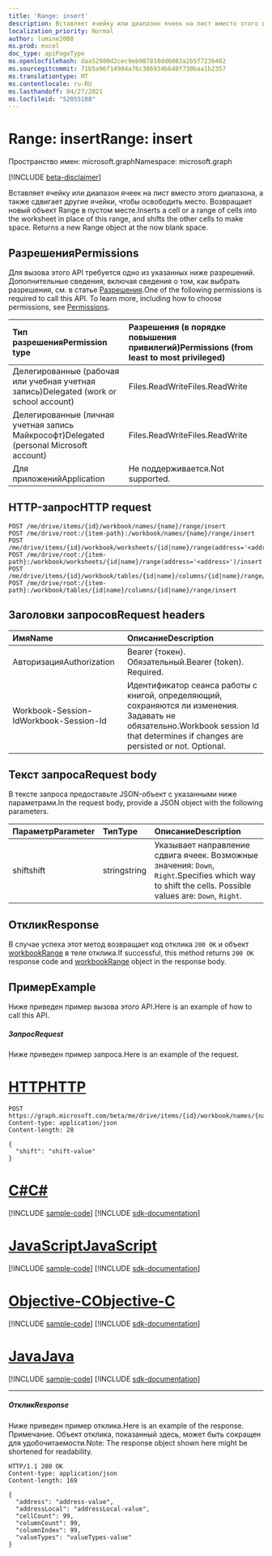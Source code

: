 ```yaml
---
title: 'Range: insert'
description: Вставляет ячейку или диапазон ячеек на лист вместо этого диапазона, а также сдвигает другие ячейки, чтобы освободить место. Возвращает новый объект Range в пустом месте.
localization_priority: Normal
author: lumine2008
ms.prod: excel
doc_type: apiPageType
ms.openlocfilehash: daa52980d2cec9eb987810dd6083a2b5f723b462
ms.sourcegitcommit: 71b5a96f14984a76c386934b648f730baa1b2357
ms.translationtype: MT
ms.contentlocale: ru-RU
ms.lasthandoff: 04/27/2021
ms.locfileid: "52055108"
---
```

# <a name="range-insert"></a><span data-ttu-id="2ef9c-104">Range: insert</span><span class="sxs-lookup"><span data-stu-id="2ef9c-104">Range: insert</span></span>

<span data-ttu-id="2ef9c-105">Пространство имен: microsoft.graph</span><span class="sxs-lookup"><span data-stu-id="2ef9c-105">Namespace: microsoft.graph</span></span>

[!INCLUDE [beta-disclaimer](../../includes/beta-disclaimer.md)]

<span data-ttu-id="2ef9c-p102">Вставляет ячейку или диапазон ячеек на лист вместо этого диапазона, а также сдвигает другие ячейки, чтобы освободить место. Возвращает новый объект Range в пустом месте.</span><span class="sxs-lookup"><span data-stu-id="2ef9c-p102">Inserts a cell or a range of cells into the worksheet in place of this range, and shifts the other cells to make space. Returns a new Range object at the now blank space.</span></span>
## <a name="permissions"></a><span data-ttu-id="2ef9c-108">Разрешения</span><span class="sxs-lookup"><span data-stu-id="2ef9c-108">Permissions</span></span>
<span data-ttu-id="2ef9c-p103">Для вызова этого API требуется одно из указанных ниже разрешений. Дополнительные сведения, включая сведения о том, как выбрать разрешения, см. в статье [Разрешения](/graph/permissions-reference).</span><span class="sxs-lookup"><span data-stu-id="2ef9c-p103">One of the following permissions is required to call this API. To learn more, including how to choose permissions, see [Permissions](/graph/permissions-reference).</span></span>

|<span data-ttu-id="2ef9c-111">Тип разрешения</span><span class="sxs-lookup"><span data-stu-id="2ef9c-111">Permission type</span></span>      | <span data-ttu-id="2ef9c-112">Разрешения (в порядке повышения привилегий)</span><span class="sxs-lookup"><span data-stu-id="2ef9c-112">Permissions (from least to most privileged)</span></span>              |
|:--------------------|:---------------------------------------------------------|
|<span data-ttu-id="2ef9c-113">Делегированные (рабочая или учебная учетная запись)</span><span class="sxs-lookup"><span data-stu-id="2ef9c-113">Delegated (work or school account)</span></span> | <span data-ttu-id="2ef9c-114">Files.ReadWrite</span><span class="sxs-lookup"><span data-stu-id="2ef9c-114">Files.ReadWrite</span></span>    |
|<span data-ttu-id="2ef9c-115">Делегированные (личная учетная запись Майкрософт)</span><span class="sxs-lookup"><span data-stu-id="2ef9c-115">Delegated (personal Microsoft account)</span></span> | <span data-ttu-id="2ef9c-116">Files.ReadWrite</span><span class="sxs-lookup"><span data-stu-id="2ef9c-116">Files.ReadWrite</span></span>    |
|<span data-ttu-id="2ef9c-117">Для приложений</span><span class="sxs-lookup"><span data-stu-id="2ef9c-117">Application</span></span> | <span data-ttu-id="2ef9c-118">Не поддерживается.</span><span class="sxs-lookup"><span data-stu-id="2ef9c-118">Not supported.</span></span> |

## <a name="http-request"></a><span data-ttu-id="2ef9c-119">HTTP-запрос</span><span class="sxs-lookup"><span data-stu-id="2ef9c-119">HTTP request</span></span>
<!-- { "blockType": "ignored" } -->
```http
POST /me/drive/items/{id}/workbook/names/{name}/range/insert
POST /me/drive/root:/{item-path}:/workbook/names/{name}/range/insert
POST /me/drive/items/{id}/workbook/worksheets/{id|name}/range(address='<address>')/insert
POST /me/drive/root:/{item-path}:/workbook/worksheets/{id|name}/range(address='<address>')/insert
POST /me/drive/items/{id}/workbook/tables/{id|name}/columns/{id|name}/range/insert
POST /me/drive/root:/{item-path}:/workbook/tables/{id|name}/columns/{id|name}/range/insert

```
## <a name="request-headers"></a><span data-ttu-id="2ef9c-120">Заголовки запросов</span><span class="sxs-lookup"><span data-stu-id="2ef9c-120">Request headers</span></span>
| <span data-ttu-id="2ef9c-121">Имя</span><span class="sxs-lookup"><span data-stu-id="2ef9c-121">Name</span></span>       | <span data-ttu-id="2ef9c-122">Описание</span><span class="sxs-lookup"><span data-stu-id="2ef9c-122">Description</span></span>|
|:---------------|:----------|
| <span data-ttu-id="2ef9c-123">Авторизация</span><span class="sxs-lookup"><span data-stu-id="2ef9c-123">Authorization</span></span>  | <span data-ttu-id="2ef9c-p104">Bearer {токен}. Обязательный.</span><span class="sxs-lookup"><span data-stu-id="2ef9c-p104">Bearer {token}. Required.</span></span> |
| <span data-ttu-id="2ef9c-126">Workbook-Session-Id</span><span class="sxs-lookup"><span data-stu-id="2ef9c-126">Workbook-Session-Id</span></span>  | <span data-ttu-id="2ef9c-p105">Идентификатор сеанса работы с книгой, определяющий, сохраняются ли изменения. Задавать не обязательно.</span><span class="sxs-lookup"><span data-stu-id="2ef9c-p105">Workbook session Id that determines if changes are persisted or not. Optional.</span></span>|

## <a name="request-body"></a><span data-ttu-id="2ef9c-129">Текст запроса</span><span class="sxs-lookup"><span data-stu-id="2ef9c-129">Request body</span></span>
<span data-ttu-id="2ef9c-130">В тексте запроса предоставьте JSON-объект с указанными ниже параметрами.</span><span class="sxs-lookup"><span data-stu-id="2ef9c-130">In the request body, provide a JSON object with the following parameters.</span></span>

| <span data-ttu-id="2ef9c-131">Параметр</span><span class="sxs-lookup"><span data-stu-id="2ef9c-131">Parameter</span></span>    | <span data-ttu-id="2ef9c-132">Тип</span><span class="sxs-lookup"><span data-stu-id="2ef9c-132">Type</span></span>   |<span data-ttu-id="2ef9c-133">Описание</span><span class="sxs-lookup"><span data-stu-id="2ef9c-133">Description</span></span>|
|:---------------|:--------|:----------|
|<span data-ttu-id="2ef9c-134">shift</span><span class="sxs-lookup"><span data-stu-id="2ef9c-134">shift</span></span>|<span data-ttu-id="2ef9c-135">string</span><span class="sxs-lookup"><span data-stu-id="2ef9c-135">string</span></span>|<span data-ttu-id="2ef9c-p106">Указывает направление сдвига ячеек.  Возможные значения: `Down`, `Right`.</span><span class="sxs-lookup"><span data-stu-id="2ef9c-p106">Specifies which way to shift the cells.  Possible values are: `Down`, `Right`.</span></span>|

## <a name="response"></a><span data-ttu-id="2ef9c-138">Отклик</span><span class="sxs-lookup"><span data-stu-id="2ef9c-138">Response</span></span>

<span data-ttu-id="2ef9c-139">В случае успеха этот метод возвращает код отклика `200 OK` и объект [workbookRange](../resources/workbookrange.md) в теле отклика.</span><span class="sxs-lookup"><span data-stu-id="2ef9c-139">If successful, this method returns `200 OK` response code and [workbookRange](../resources/workbookrange.md) object in the response body.</span></span>

## <a name="example"></a><span data-ttu-id="2ef9c-140">Пример</span><span class="sxs-lookup"><span data-stu-id="2ef9c-140">Example</span></span>
<span data-ttu-id="2ef9c-141">Ниже приведен пример вызова этого API.</span><span class="sxs-lookup"><span data-stu-id="2ef9c-141">Here is an example of how to call this API.</span></span>
##### <a name="request"></a><span data-ttu-id="2ef9c-142">Запрос</span><span class="sxs-lookup"><span data-stu-id="2ef9c-142">Request</span></span>
<span data-ttu-id="2ef9c-143">Ниже приведен пример запроса.</span><span class="sxs-lookup"><span data-stu-id="2ef9c-143">Here is an example of the request.</span></span>

# <a name="http"></a>[<span data-ttu-id="2ef9c-144">HTTP</span><span class="sxs-lookup"><span data-stu-id="2ef9c-144">HTTP</span></span>](#tab/http)
<!-- {
  "blockType": "request",
  "name": "range_insert"
}-->
```http
POST https://graph.microsoft.com/beta/me/drive/items/{id}/workbook/names/{name}/range/insert
Content-type: application/json
Content-length: 28

{
  "shift": "shift-value"
}
```
# <a name="c"></a>[<span data-ttu-id="2ef9c-145">C#</span><span class="sxs-lookup"><span data-stu-id="2ef9c-145">C#</span></span>](#tab/csharp)
[!INCLUDE [sample-code](../includes/snippets/csharp/range-insert-csharp-snippets.md)]
[!INCLUDE [sdk-documentation](../includes/snippets/snippets-sdk-documentation-link.md)]

# <a name="javascript"></a>[<span data-ttu-id="2ef9c-146">JavaScript</span><span class="sxs-lookup"><span data-stu-id="2ef9c-146">JavaScript</span></span>](#tab/javascript)
[!INCLUDE [sample-code](../includes/snippets/javascript/range-insert-javascript-snippets.md)]
[!INCLUDE [sdk-documentation](../includes/snippets/snippets-sdk-documentation-link.md)]

# <a name="objective-c"></a>[<span data-ttu-id="2ef9c-147">Objective-C</span><span class="sxs-lookup"><span data-stu-id="2ef9c-147">Objective-C</span></span>](#tab/objc)
[!INCLUDE [sample-code](../includes/snippets/objc/range-insert-objc-snippets.md)]
[!INCLUDE [sdk-documentation](../includes/snippets/snippets-sdk-documentation-link.md)]

# <a name="java"></a>[<span data-ttu-id="2ef9c-148">Java</span><span class="sxs-lookup"><span data-stu-id="2ef9c-148">Java</span></span>](#tab/java)
[!INCLUDE [sample-code](../includes/snippets/java/range-insert-java-snippets.md)]
[!INCLUDE [sdk-documentation](../includes/snippets/snippets-sdk-documentation-link.md)]

---


##### <a name="response"></a><span data-ttu-id="2ef9c-149">Отклик</span><span class="sxs-lookup"><span data-stu-id="2ef9c-149">Response</span></span>
<span data-ttu-id="2ef9c-150">Ниже приведен пример отклика.</span><span class="sxs-lookup"><span data-stu-id="2ef9c-150">Here is an example of the response.</span></span> <span data-ttu-id="2ef9c-151">Примечание. Объект отклика, показанный здесь, может быть сокращен для удобочитаемости.</span><span class="sxs-lookup"><span data-stu-id="2ef9c-151">Note: The response object shown here might be shortened for readability.</span></span>
<!-- {
  "blockType": "response",
  "truncated": true,
  "@odata.type": "microsoft.graph.workbookRange"
} -->
```http
HTTP/1.1 200 OK
Content-type: application/json
Content-length: 169

{
  "address": "address-value",
  "addressLocal": "addressLocal-value",
  "cellCount": 99,
  "columnCount": 99,
  "columnIndex": 99,
  "valueTypes": "valueTypes-value"
}
```

<!-- uuid: 8fcb5dbc-d5aa-4681-8e31-b001d5168d79
2015-10-25 14:57:30 UTC -->
<!--
{
  "type": "#page.annotation",
  "description": "Range: insert",
  "keywords": "",
  "section": "documentation",
  "tocPath": "",
  "suppressions": [
  ]
}
-->


